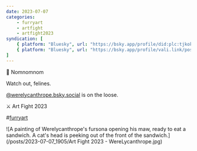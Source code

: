 ```yaml
---
date: 2023-07-07
categories:
    - furryart
    - artfight
    - artfight2023
syndication: [
    { platform: "Bluesky", url: "https://bsky.app/profile/did:plc:tjkokzqdnfzzlaxdjjzzzi5b/post/3k7wob4lobu25", hidden: true },
    { platform: "Bluesky", url: "https://bsky.app/profile/vali.link/post/3k7wob4lobu25" }
]
---
```

🥪 Nomnomnom

Watch out, felines. 

[@werelycanthrope.bsky.social](https://bsky.app/profile/did:plc:2fysggmrge4qwtemxbfce5xh) is on the loose.

⚔️ Art Fight 2023

#<a href="/categories/furryart" class="p-category">furryart</a>

![A painting of Werelycanthrope's fursona opening his maw, ready to eat a sandwich. A cat's head is peeking out of the front of the sandwich.](/posts/2023-07-07_1905/Art Fight 2023 - WereLycanthrope.jpg)
